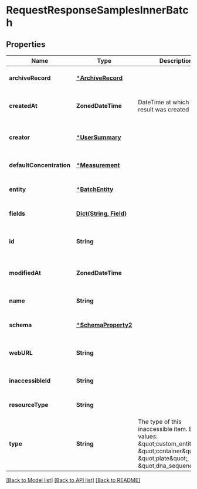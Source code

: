 # RequestResponseSamplesInnerBatch


## Properties
Name | Type | Description | Notes
------------ | ------------- | ------------- | -------------
**archiveRecord** | [***ArchiveRecord**](ArchiveRecord.md) |  | [optional] [default to nothing]
**createdAt** | **ZonedDateTime** | DateTime at which the the result was created | [optional] [readonly] [default to nothing]
**creator** | [***UserSummary**](UserSummary.md) |  | [optional] [readonly] [default to nothing]
**defaultConcentration** | [***Measurement**](Measurement.md) |  | [optional] [default to nothing]
**entity** | [***BatchEntity**](BatchEntity.md) |  | [optional] [default to nothing]
**fields** | [**Dict{String, Field}**](Field.md) |  | [optional] [default to nothing]
**id** | **String** |  | [optional] [readonly] [default to nothing]
**modifiedAt** | **ZonedDateTime** |  | [optional] [readonly] [default to nothing]
**name** | **String** |  | [optional] [default to nothing]
**schema** | [***SchemaProperty2**](SchemaProperty2.md) |  | [optional] [default to nothing]
**webURL** | **String** |  | [optional] [readonly] [default to nothing]
**inaccessibleId** | **String** |  | [optional] [default to nothing]
**resourceType** | **String** |  | [optional] [default to nothing]
**type** | **String** | The type of this inaccessible item. Example values: \&quot;custom_entity\&quot;, \&quot;container\&quot;, \&quot;plate\&quot;, \&quot;dna_sequence\&quot;  | [optional] [default to nothing]


[[Back to Model list]](../README.md#models) [[Back to API list]](../README.md#api-endpoints) [[Back to README]](../README.md)


